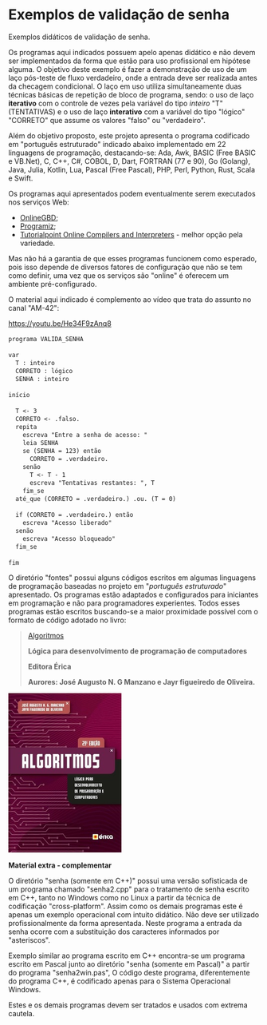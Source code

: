 # Exemplos de validação de senha
Exemplos didáticos de validação de senha.

Os programas aqui indicados possuem apelo apenas didático e não devem ser implementados da forma que estão para uso profissional em hipótese alguma. O objetivo deste exemplo é fazer a demonstração de uso de um laço pós-teste de fluxo verdadeiro, onde a entrada deve ser realizada antes da checagem condicional. O laço em uso utiliza simultaneamente duas técnicas básicas de repetição de bloco de programa, sendo: o uso de laço **iterativo** com o controle de vezes pela variável do tipo *inteiro* "T" (TENTATIVAS) e o uso de laço **interativo** com a variável do tipo "lógico" "CORRETO" que assume os valores "falso" ou "verdadeiro".

Além do objetivo proposto, este projeto apresenta o programa codificado em "português estruturado" indicado abaixo implementado em 22 linguagens de programação, destacando-se: Ada, Awk, BASIC (Free BASIC e VB.Net), C, C++, C#, COBOL, D, Dart, FORTRAN (77 e 90), Go (Golang), Java, Julia, Kotlin, Lua, Pascal (Free Pascal), PHP, Perl, Python, Rust, Scala e Swift.

Os programas aqui apresentados podem eventualmente serem executados nos serviços Web:

- [OnlineGBD](https://www.onlinegdb.com/);
- [Programiz](https://www.programiz.com/cpp-programming/online-compiler/);
- [Tutorialpoint Online Compilers and Interpreters](https://www.tutorialspoint.com/codingground.htm) - melhor opção pela variedade.

Mas não há a garantia de que esses programas funcionem como esperado, pois isso depende de diversos fatores de configuração que não se tem como definir, uma vez que os serviços são "online" é oferecem um ambiente pré-configurado.

O material aqui indicado é complemento ao vídeo que trata do assunto no canal "AM-42":

https://youtu.be/He34F9zAnq8

```
programa VALIDA_SENHA

var
  T : inteiro
  CORRETO : lógico
  SENHA : inteiro

início

  T <- 3
  CORRETO <- .falso.
  repita
    escreva "Entre a senha de acesso: "
    leia SENHA
    se (SENHA = 123) então
      CORRETO = .verdadeiro.
    senão
      T <- T - 1
      escreva "Tentativas restantes: ", T
    fim_se
  até_que (CORRETO = .verdadeiro.) .ou. (T = 0)
  
  if (CORRETO = .verdadeiro.) então
    escreva "Acesso liberado"
  senão
    escreva "Acesso bloqueado"
  fim_se
  
fim
```

O diretório "fontes" possui alguns códigos escritos em algumas linguagens de programação baseadas no projeto em "*português estruturado*" apresentado. Os programas estão adaptados e configurados para iniciantes em programação e não para programadores experientes. Todos esses programas estão escritos buscando-se a maior proximidade possível com o formato de código adotado no livro:

> [Algoritmos](https://www.editoraerica.com.br/algoritmos-logica-para-desenvolvimento-de-programacao-de-computadores/p)
> 
> **Lógica para desenvolvimento de programação de computadores**
> 
> **Editora Érica**
> 
> **Aurores: José Augusto N. G Manzano e Jayr figueiredo de Oliveira.**

![Capa livro](https://github.com/J-AugustoManzano/senha/blob/main/capa.jpg)

**Material extra - complementar**

O diretório "senha (somente em C++)" possui uma versão sofisticada de um programa chamado "senha2.cpp" para o tratamento de senha escrito em C++, tanto no Windows como no Linux a partir da técnica de codificação "cross-platform". Assim como os demais programas este é apenas um exemplo operacional com intuito didático. Não deve ser utilizado profissionalmente da forma apresentada. Neste programa a entrada da senha ocorre com a substituição dos caracteres informados por "asteriscos". 

Exemplo similar ao programa escrito em C++ encontra-se um programa escrito em Pascal junto ao diretório "senha (somente em Pascal)" a partir do programa "senha2win.pas", O código deste programa, diferentemente do programa C++, é codificado apenas para o Sistema Operacional Windows.

Estes e os demais programas devem ser tratados e usados com extrema cautela.

